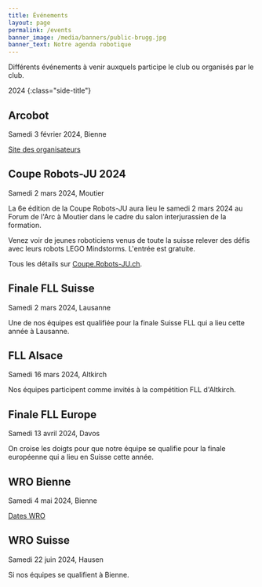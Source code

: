 ```yaml
---
title: Événements
layout: page
permalink: /events
banner_image: /media/banners/public-brugg.jpg
banner_text: Notre agenda robotique
---
```


Différents événements à venir auxquels participe le club ou organisés par le club.

2024
{:class="side-title"}

## Arcobot

<i class="fa fa-calendar"></i> Samedi 3 février 2024, Bienne

[Site des organisateurs](https://www.arcobot.ch/)

## Coupe Robots-JU 2024

<i class="fa fa-calendar"></i> Samedi 2 mars 2024, Moutier

La 6e édition de la Coupe Robots-JU aura lieu le samedi 2 mars 2024 au Forum de l'Arc à Moutier dans le cadre du salon interjurassien de la formation.

Venez voir de jeunes roboticiens venus de toute la suisse relever des défis avec leurs robots LEGO Mindstorms.
L'entrée est gratuite.

Tous les détails sur [Coupe.Robots-JU.ch](https://coupe.robots-ju.ch/).

## Finale FLL Suisse

<i class="fa fa-calendar"></i> Samedi 2 mars 2024, Lausanne

Une de nos équipes est qualifiée pour la finale Suisse FLL qui a lieu cette année à Lausanne.

## FLL Alsace

<i class="fa fa-calendar"></i> Samedi 16 mars 2024, Altkirch

Nos équipes participent comme invités à la compétition FLL d'Altkirch.

## Finale FLL Europe

<i class="fa fa-calendar"></i> Samedi 13 avril 2024, Davos

On croise les doigts pour que notre équipe se qualifie pour la finale européenne qui a lieu en Suisse cette année.

## WRO Bienne

<i class="fa fa-calendar"></i> Samedi 4 mai 2024, Bienne

[Dates WRO](https://wro.swiss/fr/saison-2024/dates/)

## WRO Suisse

<i class="fa fa-calendar"></i> Samedi 22 juin 2024, Hausen

Si nos équipes se qualifient à Bienne.
